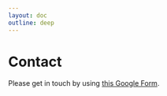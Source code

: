 ```yaml
---
layout: doc
outline: deep
---
```


# Contact

Please get in touch by using [this Google Form](https://forms.gle/zUoSgB2mrxBZJ9QL9).